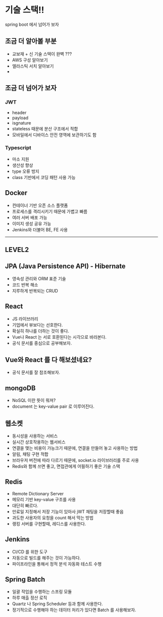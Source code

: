 # 기술 스택!!

spring boot 에서 넘어가 보자

## 조금 더 알아볼 부분

- 교보재 + 신 기술 스택이 완벽 ???
- AWS 구성 알아보기
- 엘라스틱 서치 알아보기
- 

## 조금 더 넘어가 보자

### JWT

- header
- payload
- isgnature
- stateless 때문에 분산 구조에서 적합
- 모바일에서 디바이스 안전 영역에 보관하기도 함

### Typescript

- 마소 지원
- 생산성 향상
- type 오류 방지
- class 기반에서 코딩 패턴 사용 가능

## Docker

- 컨테이너 기반 오픈 소스 플랫폼
- 프로세스를 격리시키기 때문에 가볍고 빠름
- 여러 서버 배포 가능
- 이미지 생성 공유 가능
- Jenkins와 더불어 BE, FE 사용

------

## LEVEL2

## JPA (Java Persistence API) - Hibernate

- 영속성 관리와 ORM 표준 기술
- 코드 반복 해소
- 지루하게 반복되는 CRUD

## React

- JS 라이브러리
- 기업에서 뷰보다는 선호한다.
- 확실히 하나를 더하는 것이 좋다.
- Vue나 React 는 서로 호환된다는 시각으로 바라본다.
- 공식 문서를 중심으로 공부해보자.

## Vue와 React 를 다 해보셨네요?

- 공식 문서를 잘 참조해보자.

## mongoDB

- NoSQL 이란 뜻이 뭐져?
- document 는 key-value pair 로 이루어진다.

## 웹소켓

- 동시성을 사용하는 서비스
- 실시간 상호작용하는 웹서비스
- 연결을 맺는 비용이 가능크기 때문에, 연결을 만들어 놓고 사용하는 방법
- 알림, 채팅 구현 적합
- 브라우저 버전에 따라 다르기 때문에, socket.io 라이브러리를 주로 사용
- Redis와 함께 쓰면 좋고, 면접관에게 어필하기 좋은 기술 스택

## Redis

- Remote Dictionary Server
- 메모리 기반 key-value 구조를 사용
- 대단히 빠르다.
- 만료일 지정해서 저장 기능이 있아사 jWT 채팅을 저장할때 좋음
- 과도한 사용자의 요청을 count 해서 막는 방법
- 랭킹 서버를 구현할때, 레디스를 사용한다.

## Jenkins

- CI/CD 를 위한 도구
- 자동으로 빌드를 해주는 것이 가능하다.
- 파이프라인을 통해서 정적 분석 자동화 테스트 수행

## Spring Batch

- 일괄 작업을 수행하는 스프링 모듈
- 하루 매출 정산 로직
- Quartz 나 Spring Scheduler 등과 함께 사용한다.
- 정기적으로 수행해야 하는 데이터 처리가 있다면 Batch 를 사용해보자.